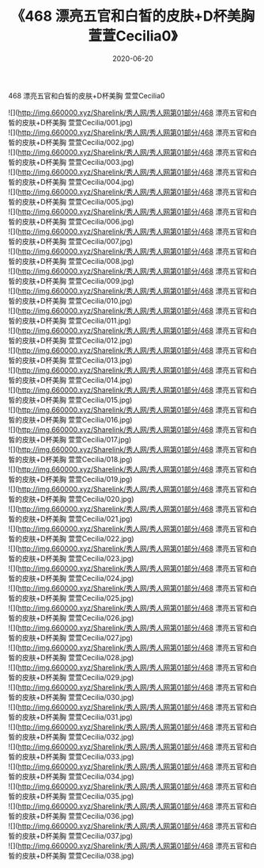﻿---
layout: post
title:  《468 漂亮五官和白皙的皮肤+D杯美胸 萱萱Cecilia0》
date:   2020-06-20
img: http://img.660000.xyz/Sharelink/秀人网/秀人网第01部分/468 漂亮五官和白皙的皮肤+D杯美胸 萱萱Cecilia0/000.jpg
categories: [美女, 清纯, 唯美]
---

468 漂亮五官和白皙的皮肤+D杯美胸 萱萱Cecilia0

  ![](http://img.660000.xyz/Sharelink/秀人网/秀人网第01部分/468 漂亮五官和白皙的皮肤+D杯美胸 萱萱Cecilia/001.jpg) <br> ![](http://img.660000.xyz/Sharelink/秀人网/秀人网第01部分/468 漂亮五官和白皙的皮肤+D杯美胸 萱萱Cecilia/002.jpg) <br> ![](http://img.660000.xyz/Sharelink/秀人网/秀人网第01部分/468 漂亮五官和白皙的皮肤+D杯美胸 萱萱Cecilia/003.jpg) <br> ![](http://img.660000.xyz/Sharelink/秀人网/秀人网第01部分/468 漂亮五官和白皙的皮肤+D杯美胸 萱萱Cecilia/004.jpg) <br> ![](http://img.660000.xyz/Sharelink/秀人网/秀人网第01部分/468 漂亮五官和白皙的皮肤+D杯美胸 萱萱Cecilia/005.jpg) <br> ![](http://img.660000.xyz/Sharelink/秀人网/秀人网第01部分/468 漂亮五官和白皙的皮肤+D杯美胸 萱萱Cecilia/006.jpg) <br> ![](http://img.660000.xyz/Sharelink/秀人网/秀人网第01部分/468 漂亮五官和白皙的皮肤+D杯美胸 萱萱Cecilia/007.jpg) <br> ![](http://img.660000.xyz/Sharelink/秀人网/秀人网第01部分/468 漂亮五官和白皙的皮肤+D杯美胸 萱萱Cecilia/008.jpg) <br> ![](http://img.660000.xyz/Sharelink/秀人网/秀人网第01部分/468 漂亮五官和白皙的皮肤+D杯美胸 萱萱Cecilia/009.jpg) <br> ![](http://img.660000.xyz/Sharelink/秀人网/秀人网第01部分/468 漂亮五官和白皙的皮肤+D杯美胸 萱萱Cecilia/010.jpg) <br> ![](http://img.660000.xyz/Sharelink/秀人网/秀人网第01部分/468 漂亮五官和白皙的皮肤+D杯美胸 萱萱Cecilia/011.jpg) <br> ![](http://img.660000.xyz/Sharelink/秀人网/秀人网第01部分/468 漂亮五官和白皙的皮肤+D杯美胸 萱萱Cecilia/012.jpg) <br> ![](http://img.660000.xyz/Sharelink/秀人网/秀人网第01部分/468 漂亮五官和白皙的皮肤+D杯美胸 萱萱Cecilia/013.jpg) <br> ![](http://img.660000.xyz/Sharelink/秀人网/秀人网第01部分/468 漂亮五官和白皙的皮肤+D杯美胸 萱萱Cecilia/014.jpg) <br> ![](http://img.660000.xyz/Sharelink/秀人网/秀人网第01部分/468 漂亮五官和白皙的皮肤+D杯美胸 萱萱Cecilia/015.jpg) <br> ![](http://img.660000.xyz/Sharelink/秀人网/秀人网第01部分/468 漂亮五官和白皙的皮肤+D杯美胸 萱萱Cecilia/016.jpg) <br> ![](http://img.660000.xyz/Sharelink/秀人网/秀人网第01部分/468 漂亮五官和白皙的皮肤+D杯美胸 萱萱Cecilia/017.jpg) <br> ![](http://img.660000.xyz/Sharelink/秀人网/秀人网第01部分/468 漂亮五官和白皙的皮肤+D杯美胸 萱萱Cecilia/018.jpg) <br> ![](http://img.660000.xyz/Sharelink/秀人网/秀人网第01部分/468 漂亮五官和白皙的皮肤+D杯美胸 萱萱Cecilia/019.jpg) <br> ![](http://img.660000.xyz/Sharelink/秀人网/秀人网第01部分/468 漂亮五官和白皙的皮肤+D杯美胸 萱萱Cecilia/020.jpg) <br> ![](http://img.660000.xyz/Sharelink/秀人网/秀人网第01部分/468 漂亮五官和白皙的皮肤+D杯美胸 萱萱Cecilia/021.jpg) <br> ![](http://img.660000.xyz/Sharelink/秀人网/秀人网第01部分/468 漂亮五官和白皙的皮肤+D杯美胸 萱萱Cecilia/022.jpg) <br> ![](http://img.660000.xyz/Sharelink/秀人网/秀人网第01部分/468 漂亮五官和白皙的皮肤+D杯美胸 萱萱Cecilia/023.jpg) <br> ![](http://img.660000.xyz/Sharelink/秀人网/秀人网第01部分/468 漂亮五官和白皙的皮肤+D杯美胸 萱萱Cecilia/024.jpg) <br> ![](http://img.660000.xyz/Sharelink/秀人网/秀人网第01部分/468 漂亮五官和白皙的皮肤+D杯美胸 萱萱Cecilia/025.jpg) <br> ![](http://img.660000.xyz/Sharelink/秀人网/秀人网第01部分/468 漂亮五官和白皙的皮肤+D杯美胸 萱萱Cecilia/026.jpg) <br> ![](http://img.660000.xyz/Sharelink/秀人网/秀人网第01部分/468 漂亮五官和白皙的皮肤+D杯美胸 萱萱Cecilia/027.jpg) <br> ![](http://img.660000.xyz/Sharelink/秀人网/秀人网第01部分/468 漂亮五官和白皙的皮肤+D杯美胸 萱萱Cecilia/028.jpg) <br> ![](http://img.660000.xyz/Sharelink/秀人网/秀人网第01部分/468 漂亮五官和白皙的皮肤+D杯美胸 萱萱Cecilia/029.jpg) <br> ![](http://img.660000.xyz/Sharelink/秀人网/秀人网第01部分/468 漂亮五官和白皙的皮肤+D杯美胸 萱萱Cecilia/030.jpg) <br> ![](http://img.660000.xyz/Sharelink/秀人网/秀人网第01部分/468 漂亮五官和白皙的皮肤+D杯美胸 萱萱Cecilia/031.jpg) <br> ![](http://img.660000.xyz/Sharelink/秀人网/秀人网第01部分/468 漂亮五官和白皙的皮肤+D杯美胸 萱萱Cecilia/032.jpg) <br> ![](http://img.660000.xyz/Sharelink/秀人网/秀人网第01部分/468 漂亮五官和白皙的皮肤+D杯美胸 萱萱Cecilia/033.jpg) <br> ![](http://img.660000.xyz/Sharelink/秀人网/秀人网第01部分/468 漂亮五官和白皙的皮肤+D杯美胸 萱萱Cecilia/034.jpg) <br> ![](http://img.660000.xyz/Sharelink/秀人网/秀人网第01部分/468 漂亮五官和白皙的皮肤+D杯美胸 萱萱Cecilia/035.jpg) <br> ![](http://img.660000.xyz/Sharelink/秀人网/秀人网第01部分/468 漂亮五官和白皙的皮肤+D杯美胸 萱萱Cecilia/036.jpg) <br> ![](http://img.660000.xyz/Sharelink/秀人网/秀人网第01部分/468 漂亮五官和白皙的皮肤+D杯美胸 萱萱Cecilia/037.jpg) <br> ![](http://img.660000.xyz/Sharelink/秀人网/秀人网第01部分/468 漂亮五官和白皙的皮肤+D杯美胸 萱萱Cecilia/038.jpg) <br>